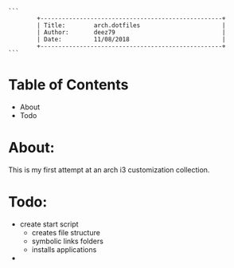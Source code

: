 ~~~
```
        +---------------------------------------------------+
        | Title:        arch.dotfiles                       |
        | Author:       deez79                              |
        | Date:         11/08/2018                          |
        +---------------------------------------------------+
```
~~~
# Table of Contents
* About
* Todo

# About:
This is my first attempt at an arch i3 customization collection.

# Todo:
* create start script
  * creates file structure
  * symbolic links folders 
  * installs applications
* 

